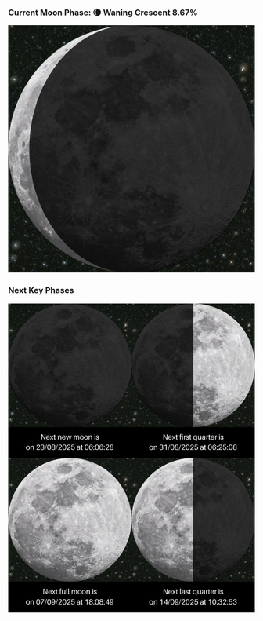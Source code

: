 ### Current Moon Phase: 🌘 Waning Crescent 8.67%
![Moon Phase](moonphase.png)
### Next Key Phases
![Gallery](gallery.png)
